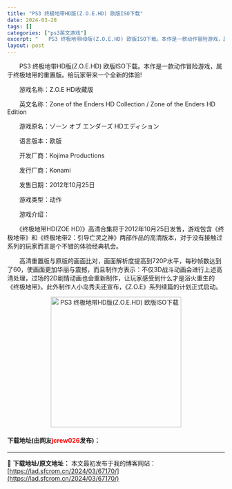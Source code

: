 ```yaml
---
title: "PS3 终极地带HD版(Z.O.E.HD) 欧版ISO下载"
date: 2024-03-28
tags: []
categories: ["ps3英文游戏"]
excerpt: "　　PS3 终极地带HD版(Z.O.E.HD) 欧版ISO下载。本作是一款动作冒险游戏，属于终极地带的重置版。给玩家带来一个全新的体验! 　　游戏名称：Z.O.E HD收藏版 　　英文名称：Zone of the Enders HD Collection / Zone of the Enders H&hellip;"
layout: post
---
```


 <p>　　PS3 终极地带HD版(Z.O.E.HD) 欧版ISO下载。本作是一款动作冒险游戏，属于终极地带的重置版。给玩家带来一个全新的体验!</p> <p>　　游戏名称：Z.O.E HD收藏版</p> <p>　　英文名称：Zone of the Enders HD Collection / Zone of the Enders HD Edition</p> <p>　　游戏原名：ゾーン オブ エンダーズ HDエディション</p> <p>　　语言版本：欧版</p> <p>　　开发厂商：Kojima Productions</p> <p>　　发行厂商：Konami</p> <p>　　发售日期：2012年10月25日</p> <p>　　游戏类型：动作</p> <p>　　游戏介绍：</p> <p>　　《终极地带HD(ZOE HD)》高清合集将于2012年10月25日发售，游戏包含《终极地带》和《终极地带2：引导亡灵之神》两部作品的高清版本，对于没有接触过系列的玩家而言是个不错的体验经典机会。</p> <p>　　高清重置版与原版的画面比对，画面解析度提高到720P水平，每秒帧数达到了60，使画面更加华丽与震撼，而且制作方表示：不仅3D战斗动画会进行上述高清处理，过场的2D剧情动画也会重新制作，让玩家感受到什么才是浴火重生的《终极地带》。此外制作人小岛秀夫还宣布，《Z.O.E》系列续篇的计划正式启动。</p> <p align="center"><img align="" border="0" src="https://lad.sfcrom.cn/wp-content/uploads/2024/03/20240328_66051d39ca5e3.jpg" width="302" alt="PS3 终极地带HD版(Z.O.E.HD) 欧版ISO下载" /></p> <p><h4>下载地址(由网友<font color="red">jcrew026</font>发布)：</h4></p> 

---
📖 **下载地址/原文地址：** 本文最初发布于我的博客网站：[https://lad.sfcrom.cn/2024/03/67170/](https://lad.sfcrom.cn/2024/03/67170/)
